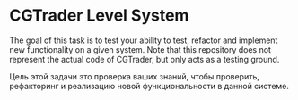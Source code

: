 # CGTrader Level System

The goal of this task is to test your ability to test,
refactor and implement new functionality on a given system.
Note that this repository does not represent the actual code
of CGTrader, but only acts as a testing ground.

Цель этой задачи это проверка ваших знаний, чтобы проверить,
рефакторинг и реализацию новой функциональности в данной системе.
